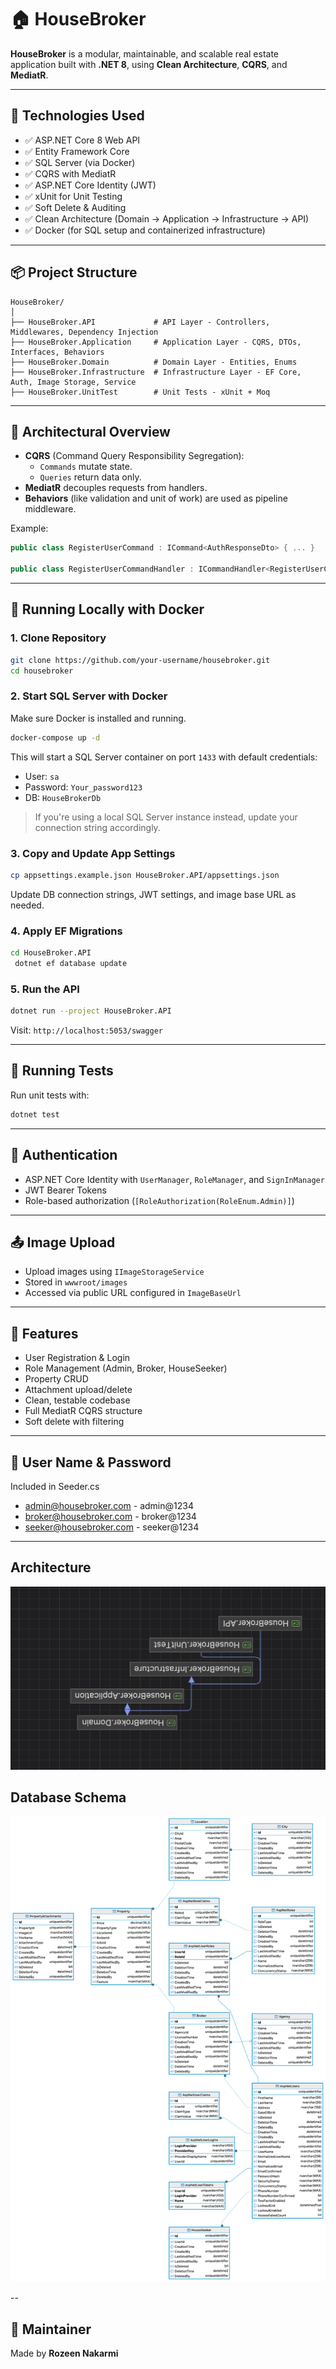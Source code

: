 # 🏠 HouseBroker

**HouseBroker** is a modular, maintainable, and scalable real estate application built with **.NET 8**, using **Clean Architecture**, **CQRS**, and **MediatR**.

---

## 🚧 Technologies Used

- ✅ ASP.NET Core 8 Web API
- ✅ Entity Framework Core
- ✅ SQL Server (via Docker)
- ✅ CQRS with MediatR
- ✅ ASP.NET Core Identity (JWT)
- ✅ xUnit for Unit Testing
- ✅ Soft Delete & Auditing
- ✅ Clean Architecture (Domain → Application → Infrastructure → API)
- ✅ Docker (for SQL setup and containerized infrastructure)

---

## 📦 Project Structure

```
HouseBroker/
│
├── HouseBroker.API             # API Layer - Controllers, Middlewares, Dependency Injection
├── HouseBroker.Application     # Application Layer - CQRS, DTOs, Interfaces, Behaviors
├── HouseBroker.Domain          # Domain Layer - Entities, Enums
├── HouseBroker.Infrastructure  # Infrastructure Layer - EF Core, Auth, Image Storage, Service
├── HouseBroker.UnitTest        # Unit Tests - xUnit + Moq
```

---

## 🧱 Architectural Overview

- **CQRS** (Command Query Responsibility Segregation):
  - `Commands` mutate state.
  - `Queries` return data only.
- **MediatR** decouples requests from handlers.
- **Behaviors** (like validation and unit of work) are used as pipeline middleware.

Example:

```csharp
public class RegisterUserCommand : ICommand<AuthResponseDto> { ... }

public class RegisterUserCommandHandler : ICommandHandler<RegisterUserCommand, AuthResponseDto> { ... }
```

---

## 🐳 Running Locally with Docker

### 1. Clone Repository
```bash
git clone https://github.com/your-username/housebroker.git
cd housebroker
```

### 2. Start SQL Server with Docker
Make sure Docker is installed and running.

```bash
docker-compose up -d
```
This will start a SQL Server container on port `1433` with default credentials:
- User: `sa`
- Password: `Your_password123`
- DB: `HouseBrokerDb`

> If you're using a local SQL Server instance instead, update your connection string accordingly.

### 3. Copy and Update App Settings

```bash
cp appsettings.example.json HouseBroker.API/appsettings.json
```
Update DB connection strings, JWT settings, and image base URL as needed.

### 4. Apply EF Migrations

```bash
cd HouseBroker.API
 dotnet ef database update
```

### 5. Run the API
```bash
dotnet run --project HouseBroker.API
```
Visit: `http://localhost:5053/swagger`

---

## 🧪 Running Tests
Run unit tests with:
```bash
dotnet test
```

---

## 🔐 Authentication

- ASP.NET Core Identity with `UserManager`, `RoleManager`, and `SignInManager`
- JWT Bearer Tokens
- Role-based authorization (`[RoleAuthorization(RoleEnum.Admin)]`)

---

## 📤 Image Upload

- Upload images using `IImageStorageService`
- Stored in `wwwroot/images`
- Accessed via public URL configured in `ImageBaseUrl`

---

## 🚀 Features

- User Registration & Login
- Role Management (Admin, Broker, HouseSeeker)
- Property CRUD
- Attachment upload/delete
- Clean, testable codebase
- Full MediatR CQRS structure
- Soft delete with filtering

---

## 📜 User Name & Password

Included in Seeder.cs
- admin@housebroker.com - admin@1234
- broker@housebroker.com - broker@1234
- seeker@housebroker.com - seeker@1234
---

## Architecture

![Clean Architecture Diagram](docs/images/HouseBrokerProjectArchitecture.png)

## Database Schema

![Database ERD](docs/images/HouseBrokerDatabaseDiagram.png)

--

## 🙋 Maintainer

Made by **Rozeen Nakarmi**
